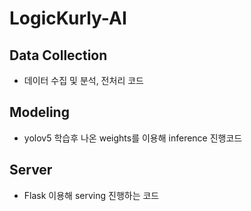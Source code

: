 # LogicKurly-AI

## Data Collection
- 데이터 수집 및 분석, 전처리 코드 

## Modeling
- yolov5 학습후 나온 weights를 이용해 inference 진행코드

## Server
- Flask 이용해 serving 진행하는 코드 
